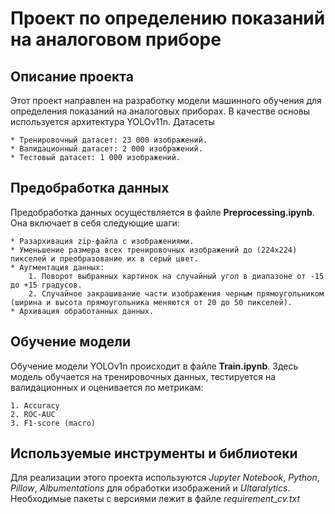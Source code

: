 # Проект по определению показаний на аналоговом приборе
## Описание проекта
Этот проект направлен на разработку модели машинного обучения для определения показаний на аналоговых приборах. В качестве основы используется архитектура YOLOv11n.
Датасеты

    * Тренировочный датасет: 23 000 изображений.
    * Валидационный датасет: 2 000 изображений.
    * Тестовый датасет: 1 000 изображений.

## Предобработка данных
Предобработка данных осуществляется в файле **Preprocessing.ipynb**. Она включает в себя следующие шаги:

    * Разархивация zip-файла с изображениями.
    * Уменьшение размера всех тренировочных изображений до (224x224) пикселей и преобразование их в серый цвет.
    * Аугментация данных:
        1. Поворот выбранных картинок на случайный угол в диапазоне от -15 до +15 градусов.
        2. Случайное закрашивание части изображения черным прямоугольником (ширина и высота прямоугольника меняются от 20 до 50 пикселей).
    * Архивация обработанных данных.

## Обучение модели
Обучение модели YOLOv1n происходит в файле **Train.ipynb**. Здесь модель обучается на тренировочных данных, тестируется на валидационных и оценивается по метрикам:

    1. Accuracy
    2. ROC-AUC
    3. F1-score (macro)

## Используемые инструменты и библиотеки
Для реализации этого проекта используются *Jupyter Notebook*, *Python*, *Pillow*, *Albumentations* для обработки изображений и *Ultaralytics*. Необходимые пакеты с версиями лежит в файле *requirement_cv.txt* 


